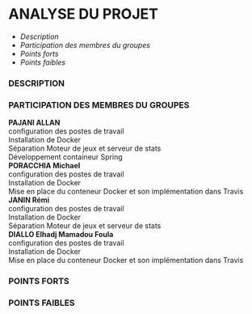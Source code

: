 # <H1>ANALYSE DU PROJET</H1>
- *Description*
- *Participation des membres du groupes*
- *Points forts*
- *Points faibles*

### DESCRIPTION

### PARTICIPATION DES MEMBRES DU GROUPES

  <strong> PAJANI ALLAN </strong></br>
            configuration  des postes de travail</br>
            Installation de Docker</br>
            Séparation Moteur de jeux et serveur de stats</br>
            Développement containeur Spring</br>
  <strong>PORACCHIA Michael</strong></br>
            configuration  des postes de travail</br>
            Installation de Docker</br>
            Mise en place du conteneur Docker et son implémentation dans Travis</br>
  <strong>JANIN Rémi</strong></br>
            configuration  des postes de travail</br>
            Installation de Docker</br>
            Séparation Moteur de jeux et serveur de stats</br>
   <strong> DIALLO Elhadj Mamadou Foula </strong></br>
            configuration des postes de travail </br>
            Installation de Docker </br>
            Mise en place du conteneur Docker et son implémentation dans Travis </br>

### POINTS FORTS 

### POINTS FAIBLES


